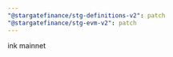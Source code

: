```yaml
---
"@stargatefinance/stg-definitions-v2": patch
"@stargatefinance/stg-evm-v2": patch
---
```


ink mainnet
